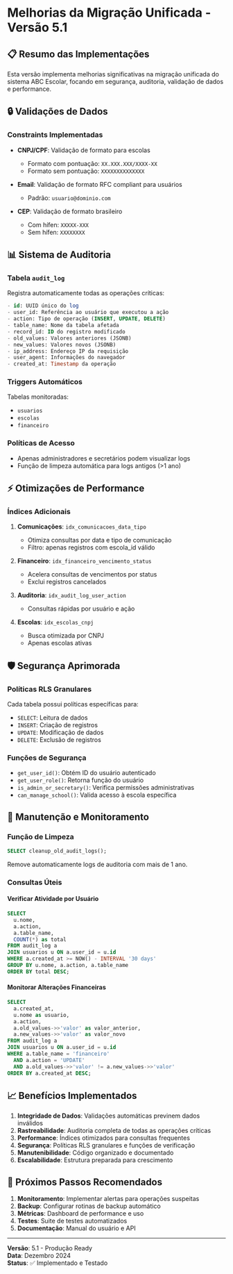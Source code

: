 # Melhorias da Migração Unificada - Versão 5.1

## 📋 Resumo das Implementações

Esta versão implementa melhorias significativas na migração unificada do sistema ABC Escolar, focando em segurança, auditoria, validação de dados e performance.

## 🔒 Validações de Dados

### Constraints Implementadas

- **CNPJ/CPF**: Validação de formato para escolas
  - Formato com pontuação: `XX.XXX.XXX/XXXX-XX`
  - Formato sem pontuação: `XXXXXXXXXXXXXX`

- **Email**: Validação de formato RFC compliant para usuários
  - Padrão: `usuario@dominio.com`

- **CEP**: Validação de formato brasileiro
  - Com hífen: `XXXXX-XXX`
  - Sem hífen: `XXXXXXXX`

## 📊 Sistema de Auditoria

### Tabela `audit_log`

Registra automaticamente todas as operações críticas:

```sql
- id: UUID único do log
- user_id: Referência ao usuário que executou a ação
- action: Tipo de operação (INSERT, UPDATE, DELETE)
- table_name: Nome da tabela afetada
- record_id: ID do registro modificado
- old_values: Valores anteriores (JSONB)
- new_values: Valores novos (JSONB)
- ip_address: Endereço IP da requisição
- user_agent: Informações do navegador
- created_at: Timestamp da operação
```

### Triggers Automáticos

Tabelas monitoradas:
- `usuarios`
- `escolas`
- `financeiro`

### Políticas de Acesso
- Apenas administradores e secretários podem visualizar logs
- Função de limpeza automática para logs antigos (>1 ano)

## ⚡ Otimizações de Performance

### Índices Adicionais

1. **Comunicações**: `idx_comunicacoes_data_tipo`
   - Otimiza consultas por data e tipo de comunicação
   - Filtro: apenas registros com escola_id válido

2. **Financeiro**: `idx_financeiro_vencimento_status`
   - Acelera consultas de vencimentos por status
   - Exclui registros cancelados

3. **Auditoria**: `idx_audit_log_user_action`
   - Consultas rápidas por usuário e ação

4. **Escolas**: `idx_escolas_cnpj`
   - Busca otimizada por CNPJ
   - Apenas escolas ativas

## 🛡️ Segurança Aprimorada

### Políticas RLS Granulares

Cada tabela possui políticas específicas para:
- `SELECT`: Leitura de dados
- `INSERT`: Criação de registros
- `UPDATE`: Modificação de dados
- `DELETE`: Exclusão de registros

### Funções de Segurança

- `get_user_id()`: Obtém ID do usuário autenticado
- `get_user_role()`: Retorna função do usuário
- `is_admin_or_secretary()`: Verifica permissões administrativas
- `can_manage_school()`: Valida acesso à escola específica

## 🔧 Manutenção e Monitoramento

### Função de Limpeza

```sql
SELECT cleanup_old_audit_logs();
```

Remove automaticamente logs de auditoria com mais de 1 ano.

### Consultas Úteis

#### Verificar Atividade por Usuário
```sql
SELECT 
  u.nome,
  a.action,
  a.table_name,
  COUNT(*) as total
FROM audit_log a
JOIN usuarios u ON a.user_id = u.id
WHERE a.created_at >= NOW() - INTERVAL '30 days'
GROUP BY u.nome, a.action, a.table_name
ORDER BY total DESC;
```

#### Monitorar Alterações Financeiras
```sql
SELECT 
  a.created_at,
  u.nome as usuario,
  a.action,
  a.old_values->>'valor' as valor_anterior,
  a.new_values->>'valor' as valor_novo
FROM audit_log a
JOIN usuarios u ON a.user_id = u.id
WHERE a.table_name = 'financeiro'
  AND a.action = 'UPDATE'
  AND a.old_values->>'valor' != a.new_values->>'valor'
ORDER BY a.created_at DESC;
```

## 📈 Benefícios Implementados

1. **Integridade de Dados**: Validações automáticas previnem dados inválidos
2. **Rastreabilidade**: Auditoria completa de todas as operações críticas
3. **Performance**: Índices otimizados para consultas frequentes
4. **Segurança**: Políticas RLS granulares e funções de verificação
5. **Manutenibilidade**: Código organizado e documentado
6. **Escalabilidade**: Estrutura preparada para crescimento

## 🚀 Próximos Passos Recomendados

1. **Monitoramento**: Implementar alertas para operações suspeitas
2. **Backup**: Configurar rotinas de backup automático
3. **Métricas**: Dashboard de performance e uso
4. **Testes**: Suite de testes automatizados
5. **Documentação**: Manual do usuário e API

---

**Versão**: 5.1 - Produção Ready  
**Data**: Dezembro 2024  
**Status**: ✅ Implementado e Testado